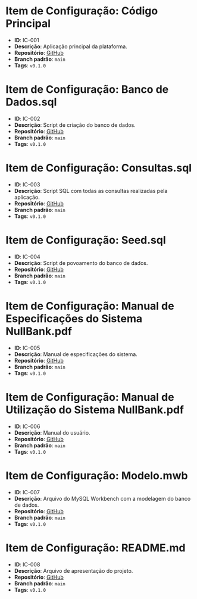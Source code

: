# Item de Configuração: Código Principal

- **ID**: IC-001
- **Descrição**: Aplicação principal da plataforma.
- **Repositório**: [GitHub](https://github.com/joaomrsouza/GCS-Nullbank)
- **Branch padrão**: `main`
- **Tags**: `v0.1.0`

# Item de Configuração: Banco de Dados.sql

- **ID**: IC-002
- **Descrição**: Script de criação do banco de dados.
- **Repositório**: [GitHub](https://github.com/joaomrsouza/GCS-Nullbank-SCIs)
- **Branch padrão**: `main`
- **Tags**: `v0.1.0`

# Item de Configuração: Consultas.sql

- **ID**: IC-003
- **Descrição**: Script SQL com todas as consultas realizadas pela aplicação.
- **Repositório**: [GitHub](https://github.com/joaomrsouza/GCS-Nullbank-SCIs)
- **Branch padrão**: `main`
- **Tags**: `v0.1.0`

# Item de Configuração: Seed.sql

- **ID**: IC-004
- **Descrição**: Script de povoamento do banco de dados.
- **Repositório**: [GitHub](https://github.com/joaomrsouza/GCS-Nullbank-SCIs)
- **Branch padrão**: `main`
- **Tags**: `v0.1.0`

# Item de Configuração: Manual de Especificações do Sistema NullBank.pdf

- **ID**: IC-005
- **Descrição**: Manual de especificações do sistema.
- **Repositório**: [GitHub](https://github.com/joaomrsouza/GCS-Nullbank-SCIs)
- **Branch padrão**: `main`
- **Tags**: `v0.1.0`

# Item de Configuração: Manual de Utilização do Sistema NullBank.pdf

- **ID**: IC-006
- **Descrição**: Manual do usuário.
- **Repositório**: [GitHub](https://github.com/joaomrsouza/GCS-Nullbank-SCIs)
- **Branch padrão**: `main`
- **Tags**: `v0.1.0`

# Item de Configuração: Modelo.mwb

- **ID**: IC-007
- **Descrição**: Arquivo do MySQL Workbench com a modelagem do banco de dados.
- **Repositório**: [GitHub](https://github.com/joaomrsouza/GCS-Nullbank-SCIs)
- **Branch padrão**: `main`
- **Tags**: `v0.1.0`

# Item de Configuração: README.md

- **ID**: IC-008
- **Descrição**: Arquivo de apresentação do projeto.
- **Repositório**: [GitHub](https://github.com/joaomrsouza/GCS-Nullbank-SCIs)
- **Branch padrão**: `main`
- **Tags**: `v0.1.0`
